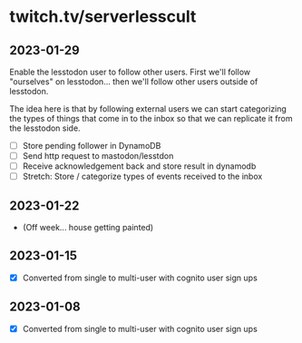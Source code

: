# twitch.tv/serverlesscult

## 2023-01-29

Enable the lesstodon user to follow other users.  First we'll follow "ourselves" on lesstodon... then we'll follow other users outside of lesstodon.

The idea here is that by following external users we can start categorizing the types of things that come in to the inbox so that we can replicate it from the lesstodon side.

  - [ ] Store pending follower in DynamoDB
  - [ ] Send http request to mastodon/lesstdon
  - [ ] Receive acknowledgement back and store result in dynamodb
  - [ ] Stretch: Store / categorize types of events received to the inbox

## 2023-01-22
  - (Off week... house getting painted)

## 2023-01-15
  - [x] Converted from single to multi-user with cognito user sign ups

## 2023-01-08
  - [x] Converted from single to multi-user with cognito user sign ups

